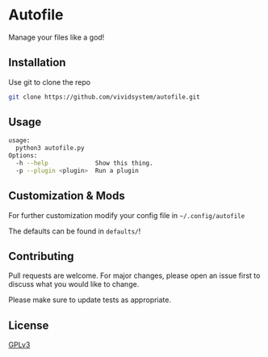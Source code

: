 # Autofile

Manage your files like a god!

## Installation

Use git to clone the repo

```zsh
git clone https://github.com/vividsystem/autofile.git
```

## Usage

```bash
usage:
  python3 autofile.py
Options:
  -h --help             Show this thing.
  -p --plugin <plugin>  Run a plugin
```

## Customization & Mods
For further customization modify your config file in `~/.config/autofile`

The defaults can be found in `defaults/`!

## Contributing
Pull requests are welcome. For major changes, please open an issue first to discuss what you would like to change.

Please make sure to update tests as appropriate.

## License
[GPLv3](https://choosealicense.com/licenses/gpl-3.0/)

